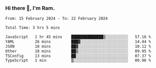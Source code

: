 ### Hi there 👋, I'm Ram.

<!--START_SECTION:waka-->

```txt
From: 15 February 2024 - To: 22 February 2024

Total Time: 3 hrs 5 mins

JavaScript   1 hr 45 mins    ██████████████▒░░░░░░░░░░   57.16 %
YAML         26 mins         ███▓░░░░░░░░░░░░░░░░░░░░░   14.44 %
JSON         18 mins         ██▓░░░░░░░░░░░░░░░░░░░░░░   10.12 %
Other        18 mins         ██▒░░░░░░░░░░░░░░░░░░░░░░   09.95 %
TSConfig     13 mins         ██░░░░░░░░░░░░░░░░░░░░░░░   07.37 %
TypeScript   1 min           ▒░░░░░░░░░░░░░░░░░░░░░░░░   00.96 %
```

<!--END_SECTION:waka-->
